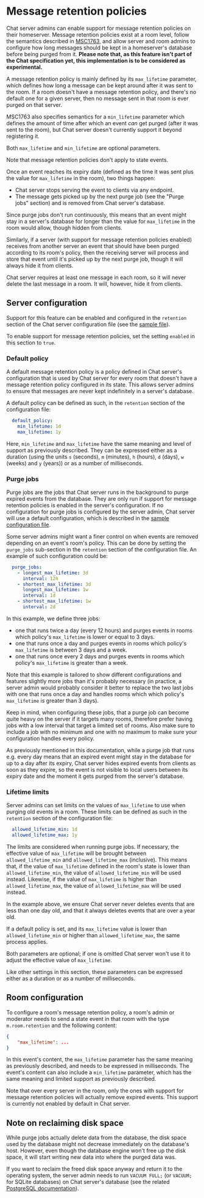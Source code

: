 # Message retention policies

Chat server admins can enable support for message retention policies on
their homeserver. Message retention policies exist at a room level,
follow the semantics described in
[MSC1763](https://github.com/matrix-org/matrix-doc/blob/matthew/msc1763/proposals/1763-configurable-retention-periods.md),
and allow server and room admins to configure how long messages should
be kept in a homeserver's database before being purged from it.
**Please note that, as this feature isn't part of the Chat
specification yet, this implementation is to be considered as
experimental.** 

A message retention policy is mainly defined by its `max_lifetime`
parameter, which defines how long a message can be kept around after
it was sent to the room. If a room doesn't have a message retention
policy, and there's no default one for a given server, then no message
sent in that room is ever purged on that server.

MSC1763 also specifies semantics for a `min_lifetime` parameter which
defines the amount of time after which an event _can_ get purged (after
it was sent to the room), but Chat server doesn't currently support it
beyond registering it.

Both `max_lifetime` and `min_lifetime` are optional parameters.

Note that message retention policies don't apply to state events.

Once an event reaches its expiry date (defined as the time it was sent
plus the value for `max_lifetime` in the room), two things happen:

* Chat server stops serving the event to clients via any endpoint.
* The message gets picked up by the next purge job (see the "Purge jobs"
  section) and is removed from Chat server's database.

Since purge jobs don't run continuously, this means that an event might
stay in a server's database for longer than the value for `max_lifetime`
in the room would allow, though hidden from clients.

Similarly, if a server (with support for message retention policies
enabled) receives from another server an event that should have been
purged according to its room's policy, then the receiving server will
process and store that event until it's picked up by the next purge job,
though it will always hide it from clients.

Chat server requires at least one message in each room, so it will never
delete the last message in a room. It will, however, hide it from
clients.


## Server configuration

Support for this feature can be enabled and configured in the
`retention` section of the Chat server configuration file (see the
[sample file](https://github.com/matrix-org/chat/blob/v1.36.0/docs/sample_config.yaml#L451-L518)).

To enable support for message retention policies, set the setting
`enabled` in this section to `true`.


### Default policy

A default message retention policy is a policy defined in Chat server's
configuration that is used by Chat server for every room that doesn't have a
message retention policy configured in its state. This allows server
admins to ensure that messages are never kept indefinitely in a server's
database. 

A default policy can be defined as such, in the `retention` section of
the configuration file:

```yaml
  default_policy:
    min_lifetime: 1d
    max_lifetime: 1y
```

Here, `min_lifetime` and `max_lifetime` have the same meaning and level
of support as previously described. They can be expressed either as a
duration (using the units `s` (seconds), `m` (minutes), `h` (hours),
`d` (days), `w` (weeks) and `y` (years)) or as a number of milliseconds.


### Purge jobs

Purge jobs are the jobs that Chat server runs in the background to purge
expired events from the database. They are only run if support for
message retention policies is enabled in the server's configuration. If
no configuration for purge jobs is configured by the server admin,
Chat server will use a default configuration, which is described in the
[sample configuration file](https://github.com/matrix-org/chat/blob/v1.36.0/docs/sample_config.yaml#L451-L518).

Some server admins might want a finer control on when events are removed
depending on an event's room's policy. This can be done by setting the
`purge_jobs` sub-section in the `retention` section of the configuration
file. An example of such configuration could be:

```yaml
  purge_jobs:
    - longest_max_lifetime: 3d
      interval: 12h
    - shortest_max_lifetime: 3d
      longest_max_lifetime: 1w
      interval: 1d
    - shortest_max_lifetime: 1w
      interval: 2d
```

In this example, we define three jobs:

* one that runs twice a day (every 12 hours) and purges events in rooms
  which policy's `max_lifetime` is lower or equal to 3 days.
* one that runs once a day and purges events in rooms which policy's
  `max_lifetime` is between 3 days and a week.
* one that runs once every 2 days and purges events in rooms which
  policy's `max_lifetime` is greater than a week.

Note that this example is tailored to show different configurations and
features slightly more jobs than it's probably necessary (in practice, a
server admin would probably consider it better to replace the two last
jobs with one that runs once a day and handles rooms which which
policy's `max_lifetime` is greater than 3 days).

Keep in mind, when configuring these jobs, that a purge job can become
quite heavy on the server if it targets many rooms, therefore prefer
having jobs with a low interval that target a limited set of rooms. Also
make sure to include a job with no minimum and one with no maximum to
make sure your configuration handles every policy.

As previously mentioned in this documentation, while a purge job that
runs e.g. every day means that an expired event might stay in the
database for up to a day after its expiry, Chat server hides expired events
from clients as soon as they expire, so the event is not visible to
local users between its expiry date and the moment it gets purged from
the server's database.


### Lifetime limits

Server admins can set limits on the values of `max_lifetime` to use when
purging old events in a room. These limits can be defined as such in the
`retention` section of the configuration file:

```yaml
  allowed_lifetime_min: 1d
  allowed_lifetime_max: 1y
```

The limits are considered when running purge jobs. If necessary, the
effective value of `max_lifetime` will be brought between
`allowed_lifetime_min` and `allowed_lifetime_max` (inclusive).
This means that, if the value of `max_lifetime` defined in the room's state
is lower than `allowed_lifetime_min`, the value of `allowed_lifetime_min`
will be used instead. Likewise, if the value of `max_lifetime` is higher
than `allowed_lifetime_max`, the value of `allowed_lifetime_max` will be
used instead.

In the example above, we ensure Chat server never deletes events that are less
than one day old, and that it always deletes events that are over a year
old.

If a default policy is set, and its `max_lifetime` value is lower than
`allowed_lifetime_min` or higher than `allowed_lifetime_max`, the same
process applies.

Both parameters are optional; if one is omitted Chat server won't use it to
adjust the effective value of `max_lifetime`.

Like other settings in this section, these parameters can be expressed
either as a duration or as a number of milliseconds.


## Room configuration

To configure a room's message retention policy, a room's admin or
moderator needs to send a state event in that room with the type
`m.room.retention` and the following content:

```json
{
    "max_lifetime": ...
}
```

In this event's content, the `max_lifetime` parameter has the same
meaning as previously described, and needs to be expressed in
milliseconds. The event's content can also include a `min_lifetime`
parameter, which has the same meaning and limited support as previously
described.

Note that over every server in the room, only the ones with support for
message retention policies will actually remove expired events. This
support is currently not enabled by default in Chat server.


## Note on reclaiming disk space

While purge jobs actually delete data from the database, the disk space
used by the database might not decrease immediately on the database's
host. However, even though the database engine won't free up the disk
space, it will start writing new data into where the purged data was.

If you want to reclaim the freed disk space anyway and return it to the
operating system, the server admin needs to run `VACUUM FULL;` (or
`VACUUM;` for SQLite databases) on Chat server's database (see the related
[PostgreSQL documentation](https://www.postgresql.org/docs/current/sql-vacuum.html)).

